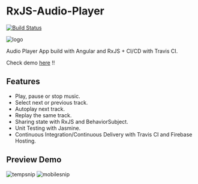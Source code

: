 # RxJS-Audio-Player

[![Build Status](https://travis-ci.com/sakmanal/RxJS-Audio-Player.svg?branch=master)](https://travis-ci.com/sakmanal/RxJS-Audio-Player)

![logo](https://user-images.githubusercontent.com/32598290/104045893-e5d26c00-51e7-11eb-8008-0053b61d73a0.png)

Audio Player App build with Angular and RxJS + CI/CD with Travis CI.

Check demo [here](https://rxjs-audio-player.web.app/) !! 

## Features
- Play, pause or stop music.
- Select next or previous track.
- Autoplay next track.
- Replay the same track.
- Sharing state with RxJS and BehaviorSubject.
- Unit Testing with Jasmine.
- Continuous Integration/Continuous Delivery with Travis CI and Firebase Hosting.

## Preview Demo
![tempsnip](https://user-images.githubusercontent.com/32598290/98173282-8318d780-1efb-11eb-8a1a-a0801a1fae0d.png)
![mobilesnip](https://user-images.githubusercontent.com/32598290/98173302-8c09a900-1efb-11eb-8d27-f1d2cb728a1a.png)

